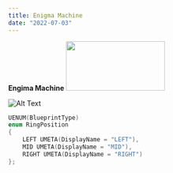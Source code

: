 ```yaml
---
title: Enigma Machine
date: "2022-07-03"
---
```


<script>
	import Collapse from "$components/Collapse.svelte";
    import Asdf from "$snippets/asdf.md"
</script>

**Engima Machine**
<img src="/enigmamachine.png" width="200" height="100">

![Alt Text](/enigmamachine.png "Title")

<Collapse title="cool.cpp">
<Asdf />
</Collapse>

<Collapse title="cool.cpp">

```cpp
UENUM(BlueprintType)
enum RingPosition
{
	LEFT UMETA(DisplayName = "LEFT"),
	MID UMETA(DisplayName = "MID"),
	RIGHT UMETA(DisplayName = "RIGHT")
};
```
</Collapse>